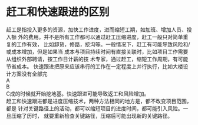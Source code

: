 # 赶工和快速跟进的区别

赶工是指投入更多的资源，加快工作进度，进而缩短工期，如加班、增加人员、投入额
外的费用。并不是所有工作都可以通过赶工压缩进度，赶工一般只对简单重复的工作有效，
比如卸货，修路，挖沟等。一般情况下，赶工有可能导致风险和/或成本增加，但是如果当
成本与项目持续时间有直接关联时，比如项目工作需要从组织外部聘请，按工作日计薪的技
术专家，通过赶工，缩短工作周期，有可能节省成本。
快速跟进把原来应该串行的工作在一定程度上并行执行，比如大楼设计方案没有全部完  
A  
B  
C成的时候就开始挖地基。快速跟进可能导致返工和风险增加。  
赶工和快速跟进都是进度压缩技术，两种方法相同的地方是，都不改变项目范围，都是
针对关键路径上的活动，都可以缩短项目的进度时间，都可能引入风险。一旦压缩了历时，
就要重新检查关键路径，压缩后可能出现新的关键路径。